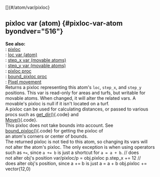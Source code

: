 []{#/atom/var/pixloc}    
## pixloc var (atom) {#pixloc-var-atom byondver="516"}    
**See also:**    
:   [pixloc](/ref/pixloc.md)    
:   [loc var (atom)](/ref/atom/var/loc.md)    
:   [step_x var (movable atoms)](/ref/atom/movable/var/step_x.md)    
:   [step_y var (movable atoms)](/ref/atom/movable/var/step_y.md)    
:   [pixloc proc](/ref/proc/pixloc.md)    
:   [bound_pixloc proc](/ref/proc/bound_pixloc.md)    
:   [Pixel movement](/ref/%7Bnotes%7D/pixel-movement.md)    
Returns a pixloc representing this atom\'s `loc`, `step_x`, and `step_y`    
positions. This var is read-only for areas and turfs, but writable for    
movable atoms. When changed, it will alter the related vars. A    
movable\'s pixloc is null if it isn\'t located on a turf.    
A pixloc can be used for calculating distances, or passed to various    
procs such as [get_dir()](/ref/proc/get_dir.md){.code} and    
[Move()](/ref/atom/movable/proc/Move.md){.code}.    
This pixloc does not take bounds into account. See    
[bound_pixloc()](/ref/proc/bound_pixloc.md){.code} for getting the pixloc of    
an atom\'s corners or center of bounds.    
The returned pixloc is not tied to this atom, so changing its vars will    
not alter the atom\'s pixloc. The only exception is when using operators    
such as `+=`, since `a += b` is just a shortcut for `a = a + b`. // does    
not alter obj\'s position var/pixloc/p = obj.pixloc p.step_x += 12 //    
does alter obj\'s position, since a += b is just a = a + b obj.pixloc +=    
vector(12,0)  